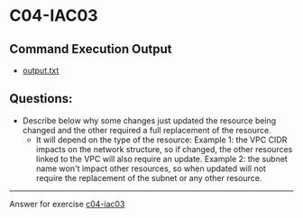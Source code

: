 # C04-IAC03

## Command Execution Output
- [output.txt](output.txt)

## Questions:
- Describe below why some changes just updated the resource being changed and the other required a full replacement of the resource.
    - It will depend on the type of the resource:
    Example 1: the VPC CIDR impacts on the network structure, so if changed, the other resources linked to the VPC will also require an update. 
    Example 2: the subnet name won't impact other resources, so when updated will not require the replacement of the subnet or any other resource.

***
Answer for exercise [c04-iac03](https://github.com/devopsacademyau/academy/blob/c41e824fb2a2c55e3a30b2371a87e3a7551b6741/classes/04class/exercises/c04-iac03/README.md)
